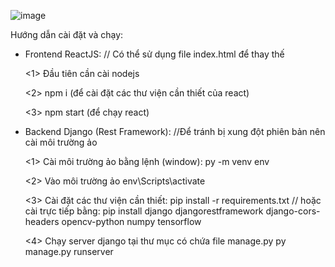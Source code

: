 ![image](https://github.com/ncc02/brain-tumor/assets/53702773/09f0f05c-89a4-4b41-b431-8d1df4143f0e)

Hướng dẫn cài đặt và chạy:

* Frontend ReactJS: // Có thể sử dụng file index.html để thay thế  

  <1> Đầu tiên cần cài nodejs

  <2> npm i (để cài đặt các thư viện cần thiết của react)

  <3> npm start (để chạy react)
   
* Backend Django (Rest Framework): //Để tránh bị xung đột phiên bản nên cài môi trường ảo

  <1> Cài môi trường ảo bằng lệnh (window):
     py -m venv env

  <2> Vào môi trường ảo
     env\Scripts\activate

  <3> Cài đặt các thư viện cần thiết:
      pip install -r requirements.txt
      // hoặc cài trực tiếp bằng: pip install django djangorestframework django-cors-headers opencv-python numpy tensorflow
  
  <4> Chạy server django tại thư mục có chứa file manage.py
      py manage.py runserver
